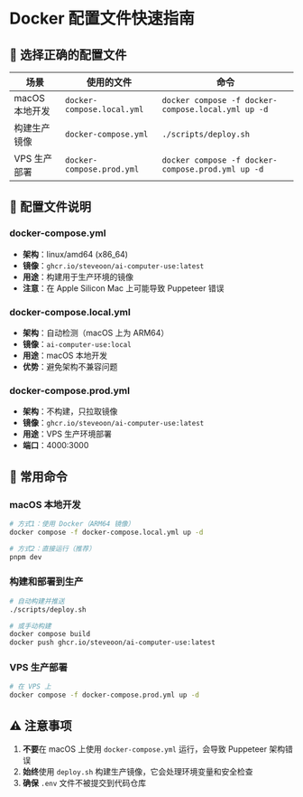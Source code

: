 # Docker 配置文件快速指南

## 🎯 选择正确的配置文件

| 场景           | 使用的文件                 | 命令                                               |
| -------------- | -------------------------- | -------------------------------------------------- |
| macOS 本地开发 | `docker-compose.local.yml` | `docker compose -f docker-compose.local.yml up -d` |
| 构建生产镜像   | `docker-compose.yml`       | `./scripts/deploy.sh`                              |
| VPS 生产部署   | `docker-compose.prod.yml`  | `docker compose -f docker-compose.prod.yml up -d`  |

## 📁 配置文件说明

### docker-compose.yml

- **架构**：linux/amd64 (x86_64)
- **镜像**：`ghcr.io/steveoon/ai-computer-use:latest`
- **用途**：构建用于生产环境的镜像
- **注意**：在 Apple Silicon Mac 上可能导致 Puppeteer 错误

### docker-compose.local.yml

- **架构**：自动检测（macOS 上为 ARM64）
- **镜像**：`ai-computer-use:local`
- **用途**：macOS 本地开发
- **优势**：避免架构不兼容问题

### docker-compose.prod.yml

- **架构**：不构建，只拉取镜像
- **镜像**：`ghcr.io/steveoon/ai-computer-use:latest`
- **用途**：VPS 生产环境部署
- **端口**：4000:3000

## 🚀 常用命令

### macOS 本地开发

```bash
# 方式1：使用 Docker（ARM64 镜像）
docker compose -f docker-compose.local.yml up -d

# 方式2：直接运行（推荐）
pnpm dev
```

### 构建和部署到生产

```bash
# 自动构建并推送
./scripts/deploy.sh

# 或手动构建
docker compose build
docker push ghcr.io/steveoon/ai-computer-use:latest
```

### VPS 生产部署

```bash
# 在 VPS 上
docker compose -f docker-compose.prod.yml up -d
```

## ⚠️ 注意事项

1. **不要**在 macOS 上使用 `docker-compose.yml` 运行，会导致 Puppeteer 架构错误
2. **始终**使用 `deploy.sh` 构建生产镜像，它会处理环境变量和安全检查
3. **确保** `.env` 文件不被提交到代码仓库
